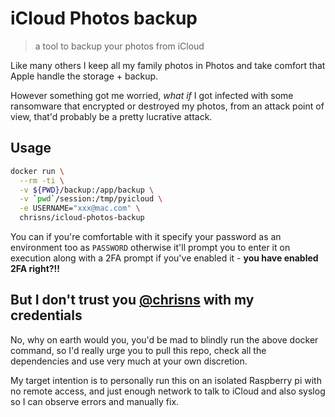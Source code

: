 # iCloud Photos backup

> a tool to backup your photos from iCloud

Like many others I keep all my family photos in Photos and take comfort that Apple handle the storage + backup.

However something got me worried, *what if* I got infected with some ransomware that encrypted or destroyed my photos, from an attack point of view, that'd probably be a pretty lucrative attack.

## Usage

```bash
docker run \
  --rm -ti \
  -v ${PWD}/backup:/app/backup \
  -v `pwd`/session:/tmp/pyicloud \
  -e USERNAME="xxx@mac.com" \
  chrisns/icloud-photos-backup
```
You can if you're comfortable with it specify your password as an environment too as `PASSWORD` otherwise it'll prompt you to enter it on execution along with a 2FA prompt if you've enabled it - **you have enabled 2FA right?!!**

## But I don't trust you [@chrisns](@chrisns) with my credentials

No, why on earth would you, you'd be mad to blindly run the above docker command, so I'd really urge you to pull this repo, check all the dependencies and use very much at your own discretion.

My target intention is to personally run this on an isolated Raspberry pi with no remote access, and just enough network to talk to iCloud and also syslog so I can observe errors and manually fix.